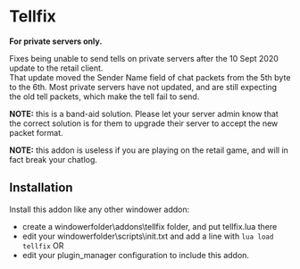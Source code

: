 # Tellfix  

**For private servers only.**

Fixes being unable to send tells on private servers after the 10 Sept 2020 update to the retail client.  
That update moved the Sender Name field of chat packets from the 5th byte to the 6th.
Most private servers have not updated, and are still expecting the old tell packets, which make the tell fail to send.

**NOTE:** this is a band-aid solution. Please let your server admin know that the correct solution is for them to upgrade their server to accept the new packet format.

**NOTE:** this addon is useless if you are playing on the retail game, and will in fact break your chatlog.

## Installation

Install this addon like any other windower addon:  
- create a windowerfolder\addons\tellfix folder, and put tellfix.lua there
- edit your windowerfolder\scripts\init.txt and add a line with `lua load tellfix`
OR
- edit your plugin_manager configuration to include this addon.

